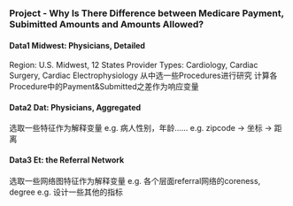 ### Project - Why Is There Difference between Medicare Payment, Subimitted Amounts and Amounts Allowed?


#### Data1 Midwest: Physicians, Detailed
Region: U.S. Midwest, 12 States
Provider Types: Cardiology, Cardiac Surgery, Cardiac Electrophysiology
从中选一些Procedures进行研究
计算各Procedure中的Payment&Submitted之差作为响应变量

#### Data2 Dat: Physicians, Aggregated
选取一些特征作为解释变量
e.g. 病人性别，年龄……
e.g. zipcode -> 坐标 -> 距离

#### Data3 Et: the Referral Network
选取一些网络图特征作为解释变量
e.g. 各个层面referral网络的coreness, degree 
e.g. 设计一些其他的指标


